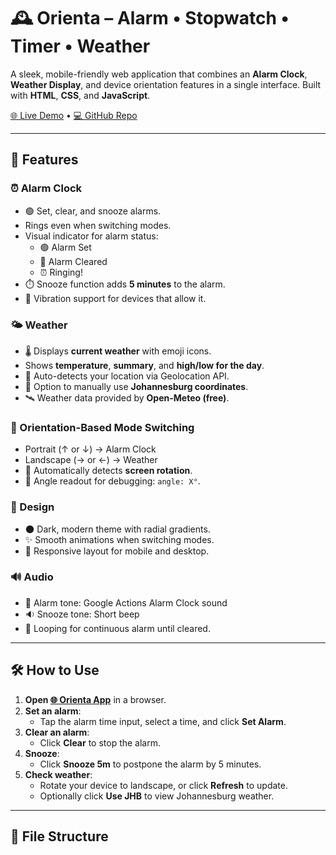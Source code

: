 # 🕰️ Orienta – Alarm • Stopwatch • Timer • Weather

A sleek, mobile-friendly web application that combines an **Alarm Clock**, **Weather Display**, and device orientation features in a single interface. Built with **HTML**, **CSS**, and **JavaScript**.  

[🌐 Live Demo](https://orienta-app.netlify.app) • [💻 GitHub Repo](https://github.com/Yolisaq/Yolisa_Orienta)

---

## 🚀 Features

### ⏰ Alarm Clock
- 🟢 Set, clear, and snooze alarms.
- Rings even when switching modes.
- Visual indicator for alarm status:
  - 🟢 Alarm Set
  - 🔴 Alarm Cleared
  - ⏰ Ringing!
- ⏱️ Snooze function adds **5 minutes** to the alarm.
- 📳 Vibration support for devices that allow it.

### 🌤️ Weather
- 🌡️ Displays **current weather** with emoji icons.
- Shows **temperature**, **summary**, and **high/low for the day**.
- 📍 Auto-detects your location via Geolocation API.
- 🌆 Option to manually use **Johannesburg coordinates**.
- 🛰️ Weather data provided by **Open-Meteo (free)**.

### 📱 Orientation-Based Mode Switching
- Portrait (↑ or ↓) → Alarm Clock
- Landscape (→ or ←) → Weather
- 🔄 Automatically detects **screen rotation**.
- 📐 Angle readout for debugging: `angle: X°`.

### 🎨 Design
- 🌑 Dark, modern theme with radial gradients.
- ✨ Smooth animations when switching modes.
- 📱 Responsive layout for mobile and desktop.

### 🔊 Audio
- 🔔 Alarm tone: Google Actions Alarm Clock sound
- 🔉 Snooze tone: Short beep
- 🔁 Looping for continuous alarm until cleared.

---

## 🛠️ How to Use

1. **Open [🌐 Orienta App](https://orienta-app.netlify.app)** in a browser.
2. **Set an alarm**:  
   - Tap the alarm time input, select a time, and click **Set Alarm**.
3. **Clear an alarm**:  
   - Click **Clear** to stop the alarm.
4. **Snooze**:  
   - Click **Snooze 5m** to postpone the alarm by 5 minutes.
5. **Check weather**:  
   - Rotate your device to landscape, or click **Refresh** to update.
   - Optionally click **Use JHB** to view Johannesburg weather.

---

## 📂 File Structure
